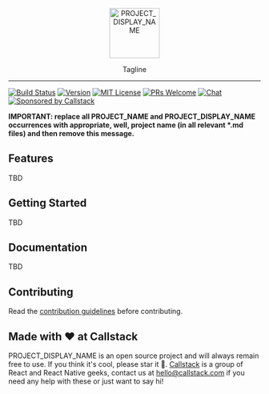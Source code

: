 <p align="center">
  <img alt="PROJECT_DISPLAY_NAME" src="docs/assets/images/logo.svg?sanitize=true" height="100">
</p>
<p align="center">
  Tagline
</p>

---

[![Build Status][build-badge]][build]
[![Version][version-badge]][package]
[![MIT License][license-badge]][license]
[![PRs Welcome][prs-welcome-badge]][prs-welcome]
[![Chat][chat-badge]][chat]
[![Sponsored by Callstack][callstack-badge]][callstack]

**IMPORTANT: replace all PROJECT_NAME and PROJECT_DISPLAY_NAME occurrences with appropriate, well, project name (in all relevant \*.md files) and then remove this message.**

## Features

TBD

## Getting Started

TBD

## Documentation

TBD

## Contributing

Read the [contribution guidelines](/CONTRIBUTING.md) before contributing.

## Made with ❤️ at Callstack

PROJECT_DISPLAY_NAME is an open source project and will always remain free to use. If you think it's cool, please star it 🌟. [Callstack](https://callstack.com) is a group of React and React Native geeks, contact us at [hello@callstack.com](mailto:hello@callstack.com) if you need any help with these or just want to say hi!

<!-- badges -->

[build-badge]: https://img.shields.io/circleci/project/github/callstack/PROJECT_NAME/master.svg?style=flat-square
[build]: https://circleci.com/gh/callstack/PROJECT_NAME
[version-badge]: https://img.shields.io/npm/v/PROJECT_NAME.svg?style=flat-square
[package]: https://www.npmjs.com/package/PROJECT_NAME
[license-badge]: https://img.shields.io/npm/l/PROJECT_NAME.svg?style=flat-square
[license]: https://opensource.org/licenses/MIT
[prs-welcome-badge]: https://img.shields.io/badge/PRs-welcome-brightgreen.svg?style=flat-square
[prs-welcome]: http://makeapullrequest.com
[chat-badge]: https://img.shields.io/discord/426714625279524876.svg?style=flat-square&colorB=758ED3
[chat]: https://discord.gg/zwR2Cdh
[callstack-badge]: https://callstack.com/images/callstack-badge.svg
[callstack]: https://callstack.com/open-source/?utm_source=github.com&utm_medium=referral&utm_campaign=PROJECT_NAME&utm_term=readme

